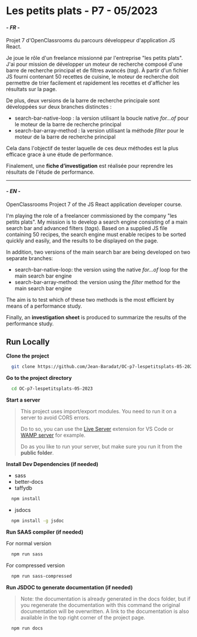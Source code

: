 
# Les petits plats - P7 - 05/2023
#### - *FR* -

Projet 7 d'OpenClassrooms du parcours développeur d'application JS React. 

Je joue le rôle d'un freelance missionné par l'entreprise "les petits plats". J'ai pour mission de développer un moteur de recherche composé d'une barre de recherche principal et de filtres avancés (*tag*). À partir d'un fichier JS fourni contenant 50 recettes de cuisine, le moteur de recherche doit permettre de trier facilement et rapidement les recettes et d'afficher les résultats sur la page. 

De plus, deux versions de la barre de recherche principale sont développées sur deux branches distinctes :
- search-bar-native-loop : la version utilisant la boucle native *for...of* pour le moteur de la barre de recherche principal
- search-bar-array-method : la version utilisant la méthode *filter* pour le moteur de la barre de recherche principal

Cela dans l'objectif de tester laquelle de ces deux méthodes est la plus efficace grace à une étude de performance.

Finalement, une **fiche d’investigation** est réalisée pour reprendre les résultats de l'étude de performance.

---

#### - *EN* -

OpenClassrooms Project 7 of the JS React application developer course.

I'm playing the role of a freelancer commissioned by the company "les petits plats". My mission is to develop a search engine consisting of a main search bar and advanced filters (*tags*). Based on a supplied JS file containing 50 recipes, the search engine must enable recipes to be sorted quickly and easily, and the results to be displayed on the page.

In addition, two versions of the main search bar are being developed on two separate branches:
- search-bar-native-loop: the version using the native *for...of* loop for the main search bar engine
- search-bar-array-method: the version using the *filter* method for the main search bar engine

The aim is to test which of these two methods is the most efficient by means of a performance study.

Finally, an **investigation sheet** is produced to summarize the results of the performance study.

## Run Locally

**Clone the project**

```bash
  git clone https://github.com/Jean-Baradat/OC-p7-lespetitsplats-05-2023.git
```

**Go to the project directory**

```bash
  cd OC-p7-lespetitsplats-05-2023
```

**Start a server**

> This project uses import/export modules. You need to run it on a server to avoid CORS errors.
> 
> Do to so, you can use the [Live Server](https://marketplace.visualstudio.com/items?itemName=ritwickdey.LiveServer) extension for VS Code or [WAMP server](https://www.wampserver.com/en/) for example.
> 
> Do as you like to run your server, but make sure you run it from the **public folder**.

**Install Dev Dependencies (if needed)**

- sass
- better-docs
- taffydb

```bash
  npm install
```

- jsdocs

```bash
  npm install -g jsdoc 
```

**Run SAAS compiler (if needed)**

For normal version
```bash
  npm run sass
```

For compressed version
```bash
  npm run sass-compressed
```

**Run JSDOC to generate documentation (if needed)**
> Note: the documentation is already generated in the docs folder, but if you regenerate the documentation with this command the original documentation will be overwritten. A link to the documentation is also available in the top right corner of the project page.

```bash
  npm run docs
``` 
